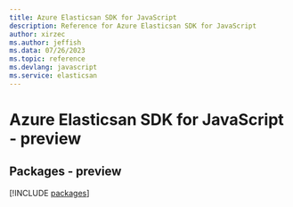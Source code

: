 ```yaml
---
title: Azure Elasticsan SDK for JavaScript
description: Reference for Azure Elasticsan SDK for JavaScript
author: xirzec
ms.author: jeffish
ms.data: 07/26/2023
ms.topic: reference
ms.devlang: javascript
ms.service: elasticsan
---
```

# Azure Elasticsan SDK for JavaScript - preview
## Packages - preview
[!INCLUDE [packages](elasticsan-index.md)]